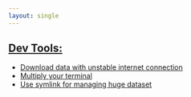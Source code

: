 ```yaml
---
layout: single
---
```


## [Dev Tools:](https://github.com/upengareri/fastai_part1/tree/master/tools)
* [Download data with unstable internet connection](https://github.com/upengareri/fastai_part1/blob/master/tools/curlwget_extension.md)
* [Multiply your terminal](https://github.com/upengareri/fastai_part1/blob/master/tools/basics_of_tmux.md)
* [Use symlink for managing huge dataset](https://github.com/upengareri/fastai_part1/blob/master/tools/symlink.md)


